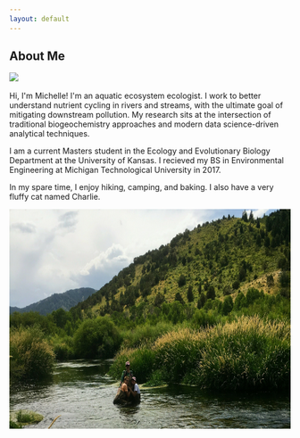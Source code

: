 ```yaml
---
layout: default
---
```


## About Me

<img class="profile-picture" src="https://github.com/michelleckelly.png">

Hi, I'm Michelle! I'm an aquatic ecosystem ecologist. I work to better understand nutrient cycling in rivers and streams, with the ultimate goal of mitigating downstream pollution. My research sits at the intersection of traditional biogeochemistry approaches and modern data science-driven analytical techniques. 

I am a current Masters student in the Ecology and Evolutionary Biology Department at the University of Kansas. I recieved my BS in Environmental Engineering at Michigan Technological University in 2017.

In my spare time, I enjoy hiking, camping, and baking. I also have a very fluffy cat named Charlie.

<img src="images/IMG_0923.jpg" align = "left" height ="394" width = "700" />
